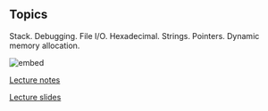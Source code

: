 ## Topics
Stack. Debugging. File I/O. Hexadecimal. Strings. Pointers. Dynamic memory allocation.

![embed](https://www.youtube.com/embed/Gy9vc6h7OtQ)

[Lecture notes](http://cdn.cs50.net/2014/fall/lectures/4/m/notes4m/notes4m.html)

[Lecture slides](http://cdn.cs50.net/2014/fall/lectures/4/m/week4m.pdf)